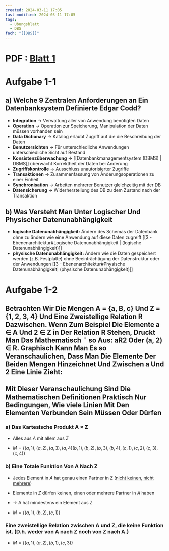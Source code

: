 ```yaml
---
created: 2024-03-11 17:05
last modified: 2024-03-11 17:05
tags:
  - Übungsblatt
  - DBS
fach: "[[DBS]]"
---
```

# PDF : [Blatt 1](obsidian://open?vault=Uni&file=Uni2%2F3.%20Semester%2FDBS%2F%C3%9CB%2F%C3%9CB%201%2Fu01.pdf)

# Aufgabe 1-1
## a) Welche 9 Zentralen Anforderungen an Ein Datenbanksystem Definierte Edgar Codd?

- **Integration** → Verwaltung aller von Anwendung benötigten Daten 
- **Operation** → Operation zur Speicherung, Manipulation der Daten müssen vorhanden sein 
- **Data Dictionary** → Katalog erlaubt Zugriff auf die die Beschreibung der Daten
- **Benutzersichten** → Für unterschiedliche Anwendungen unterschiedliche Sicht auf Bestand
- **Konsistenzüberwachung** → [[Datenbankmanagementsystem (DBMS) | DBMS]] überwacht Korrektheit der Daten bei Änderung
- **Zugriffskontrolle** → Ausschluss unautorisierter Zugriffe
- **Transaktionen** → Zusammenfassung von Änderungsoperationen zu einer Einheit 
- **Synchronisation** → Arbeiten mehrerer Benutzer gleichzeitig mit der DB
- **Datensicherung** → Widerherstellung des DB zu dem Zustand nach der Transaktion
## b) Was Versteht Man Unter Logischer Und Physischer Datenunabhängigkeit

- **logische Datenunabhängigkeit:** Ändern des Schemas der Datenbank ohne zu ändern wie eine Anwendung auf diese Daten zugreift [[3 - Ebenenarchitektur#Logische Datenunabhängigkeit | (logische Datenunabhängigkeit)]]
- **physische Datenunabhängigkeit:** Ändern wie die Daten gespeichert werden (z.B. Festplatte) ohne Beeinträchtigung der Datenstruktur oder der Anwendungen [[3 - Ebenenarchitektur#Physische Datenunabhängigkeit| (physische Datenunabhängigkeit)]]

# Aufgabe 1-2

## Betrachten Wir Die Mengen A = {a, B, c} Und Z = {1, 2, 3, 4} Und Eine Zweistellige Relation R Dazwischen. Wenn Zum Beispiel Die Elemente a ∈ A Und 2 ∈ Z in Der Relation R Stehen, Druckt Man Das Mathematisch ¨ so Aus: aR2 Oder (a, 2) ∈ R. Graphisch Kann Man Es so Veranschaulichen, Dass Man Die Elemente Der Beiden Mengen Hinzeichnet Und Zwischen a Und 2 Eine Linie Zieht:

## Mit Dieser Veranschaulichung Sind Die Mathematischen Definitionen Praktisch Nur Bedingungen, Wie viele Linien Mit Den Elementen Verbunden Sein Müssen Oder Dürfen

### a) Das Kartesische Produkt A × Z

- Alles aus *A* mit allem aus *Z*

- $M = \{(a,1),(a,2),(a,3),(a,4)(b,1),(b,2),(b,3),(b,4),(c,1),(c,2),(c,3),(c,4)\}$ 

### b) Eine Totale Funktion Von A Nach Z

- Jedes Element in *A* hat genau einen Partner in Z (<u>nicht keinen, nicht mehrere</u>)
- Elemente in *Z* dürfen keinen, einen oder mehrere Partner in *A* haben
- → A hat mindestens ein Element aus Z 

- $M = \{(a,1),(b,2),(c,1) \}$

### Eine zweistellige Relation zwischen A und Z, die keine Funktion ist. (D.h. weder von A nach Z noch von Z nach A.)

- $M = \{(a,1),(a,2),(b,1),(c,3) \}$
